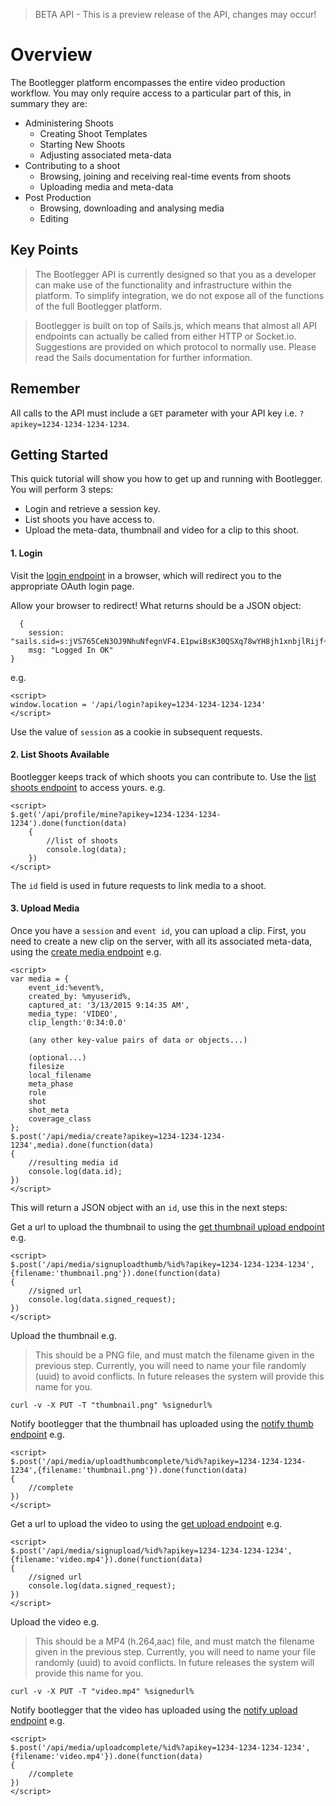 >BETA API - This is a preview release of the API, changes may occur!

# Overview
The Bootlegger platform encompasses the entire video production workflow. You may only require access to a particular part of this, in summary they are:

- Administering Shoots
	- Creating Shoot Templates
	- Starting New Shoots
	- Adjusting associated meta-data
- Contributing to a shoot
	- Browsing, joining and receiving real-time events from shoots
	- Uploading media and meta-data
- Post Production
	- Browsing, downloading and analysing media
	- Editing

## Key Points
> The Bootlegger API is currently designed so that you as a developer can make use of the functionality and infrastructure within the platform. To simplify integration, we do not expose all of the functions of the full Bootlegger platform.

> Bootlegger is built on top of Sails.js, which means that almost all API endpoints can actually be called from either HTTP or Socket.io. Suggestions are provided on which protocol to normally use. Please read the Sails documentation for further information.

## Remember
All calls to the API must include a `GET` parameter with your API key i.e. `?apikey=1234-1234-1234-1234`.

## Getting Started

This quick tutorial will show you how to get up and running with Bootlegger. You will perform 3 steps:
 - Login and retrieve a session key.
 - List shoots you have access to.
 - Upload the meta-data, thumbnail and video for a clip to this shoot.

#### 1. Login
Visit the <a href="#api-Authentication-login">login endpoint</a> in a browser, which will redirect you to the appropriate OAuth login page.

Allow your browser to redirect! What returns should be a JSON object:

	  {
		session: "sails.sid=s:jVS765CeN3OJ9NhuNfegnVF4.E1pwiBsK30QSXq78wYH8jh1xnbjlRijf+Bf2wSQyr4Q",
		msg: "Logged In OK"
	}

e.g.

    <script>
    window.location = '/api/login?apikey=1234-1234-1234-1234'
    </script>

Use the value of `session` as a cookie in subsequent requests.

#### 2. List Shoots Available
Bootlegger keeps track of which shoots you can contribute to. Use the <a href="#api-Profile-mine">list shoots endpoint</a> to access yours. e.g.

    <script>
    $.get('/api/profile/mine?apikey=1234-1234-1234-1234').done(function(data)
		{
			//list of shoots
			console.log(data);
		})
    </script>

The `id` field is used in future requests to link media to a shoot.

#### 3. Upload Media
Once you have a `session` and `event id`, you can upload a clip. First, you need to create a new clip on the server, with all its associated meta-data, using the <a href="#api-Media-createmedia">create media endpoint</a> e.g.

	<script>
	var media = {
		event_id:%event%,
		created_by: %myuserid%,
		captured_at: '3/13/2015 9:14:35 AM',
		media_type: 'VIDEO',
		clip_length:'0:34:0.0'

		(any other key-value pairs of data or objects...)

		(optional...)
		filesize
		local_filename
		meta_phase
		role
		shot
		shot_meta
		coverage_class
	};
	$.post('/api/media/create?apikey=1234-1234-1234-1234',media).done(function(data)
	{
		//resulting media id
		console.log(data.id);
	})
	</script>

This will return a JSON object with an `id`, use this in the next steps:

Get a url to upload the thumbnail to using the <a href="#api-Media-signuploadthumb">get thumbnail upload endpoint</a> e.g.



	<script>
	$.post('/api/media/signuploadthumb/%id%?apikey=1234-1234-1234-1234',{filename:'thumbnail.png'}).done(function(data)
	{
		//signed url
		console.log(data.signed_request);
	})
	</script>

Upload the thumbnail e.g.
> This should be a PNG file, and must match the filename given in the previous step. Currently, you will need to name your file randomly (uuid) to avoid conflicts. In future releases the system will provide this name for you.

`curl -v -X PUT -T "thumbnail.png" %signedurl%`

Notify bootlegger that the thumbnail has uploaded using the <a href="#api-Media-s3notifythumb">notify thumb endpoint</a> e.g.

	<script>
	$.post('/api/media/uploadthumbcomplete/%id%?apikey=1234-1234-1234-1234',{filename:'thumbnail.png'}).done(function(data)
	{
		//complete
	})
	</script>

Get a url to upload the video to using the <a href="#api-Media-signupload">get upload endpoint</a> e.g.

	<script>
	$.post('/api/media/signupload/%id%?apikey=1234-1234-1234-1234',{filename:'video.mp4'}).done(function(data)
	{
		//signed url
		console.log(data.signed_request);
	})
	</script>

Upload the video e.g.
> This should be a MP4 (h.264,aac) file, and must match the filename given in the previous step. Currently, you will need to name your file randomly (uuid) to avoid conflicts. In future releases the system will provide this name for you.

`curl -v -X PUT -T "video.mp4" %signedurl%`

Notify bootlegger that the video has uploaded using the  <a href="#api-Media-s3notify">notify upload endpoint</a> e.g.

	<script>
	$.post('/api/media/uploadcomplete/%id%?apikey=1234-1234-1234-1234',{filename:'video.mp4'}).done(function(data)
	{
		//complete
	})
	</script>

